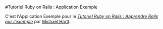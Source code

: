 #Tutoriel Ruby on Rails : Application Exemple

C'est l'Application Exemple pour le [*Tutoriel Ruby on Rails : Apprendre Rails par l'exemple*](http://railstutorial.org/) par [Michael Hartl](http://michaelhartl.com/).
